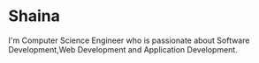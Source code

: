# Shaina
I'm Computer Science Engineer who is passionate about Software Development,Web Development and Application Development.
